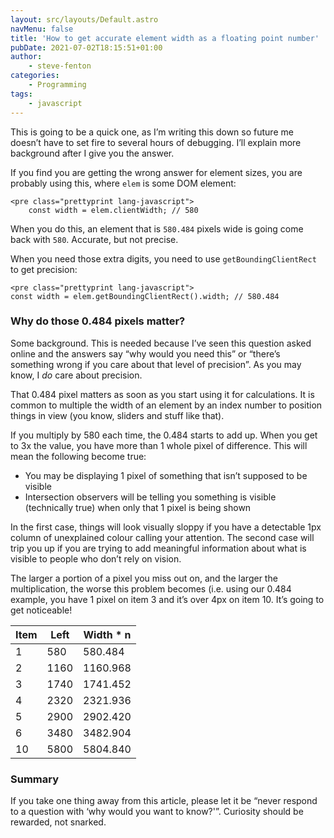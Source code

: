```yaml
---
layout: src/layouts/Default.astro
navMenu: false
title: 'How to get accurate element width as a floating point number'
pubDate: 2021-07-02T18:15:51+01:00
author:
    - steve-fenton
categories:
    - Programming
tags:
    - javascript
---
```


This is going to be a quick one, as I’m writing this down so future me doesn’t have to set fire to several hours of debugging. I’ll explain more background after I give you the answer.

If you find you are getting the wrong answer for element sizes, you are probably using this, where `elem` is some DOM element:

```
<pre class="prettyprint lang-javascript">
    const width = elem.clientWidth; // 580
```
When you do this, an element that is `580.484` pixels wide is going come back with `580`. Accurate, but not precise.

When you need those extra digits, you need to use `getBoundingClientRect` to get precision:

```
<pre class="prettyprint lang-javascript">
const width = elem.getBoundingClientRect().width; // 580.484
```
### Why do those 0.484 pixels matter?

Some background. This is needed because I’ve seen this question asked online and the answers say “why would you need this” or “there’s something wrong if you care about that level of precision”. As you may know, I *do* care about precision.

That 0.484 pixel matters as soon as you start using it for calculations. It is common to multiple the width of an element by an index number to position things in view (you know, sliders and stuff like that).

If you multiply by 580 each time, the 0.484 starts to add up. When you get to 3x the value, you have more than 1 whole pixel of difference. This will mean the following become true:

- You may be displaying 1 pixel of something that isn’t supposed to be visible
- Intersection observers will be telling you something is visible (technically true) when only that 1 pixel is being shown

In the first case, things will look visually sloppy if you have a detectable 1px column of unexplained colour calling your attention. The second case will trip you up if you are trying to add meaningful information about what is visible to people who don’t rely on vision.

The larger a portion of a pixel you miss out on, and the larger the multiplication, the worse this problem becomes (i.e. using our 0.484 example, you have 1 pixel on item 3 and it’s over 4px on item 10. It’s going to get noticeable!

| Item | Left | Width \* n |
|---|---|---|
| 1 | 580 | 580.484 |
| 2 | 1160 | 1160.968 |
| 3 | 1740 | 1741.452 |
| 4 | 2320 | 2321.936 |
| 5 | 2900 | 2902.420 |
| 6 | 3480 | 3482.904 |
| 10 | 5800 | 5804.840 |

### Summary

If you take one thing away from this article, please let it be “never respond to a question with ‘why would you want to know?'”. Curiosity should be rewarded, not snarked.